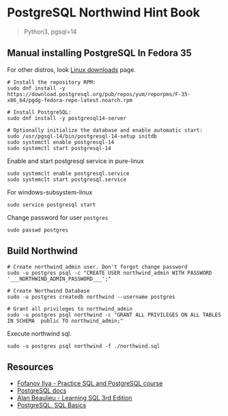 # PostgreSQL Northwind Hint Book

> Python3,
> pgsql=14

## Manual installing PostgreSQL In Fedora 35

For other distros, look [Linux downloads](https://www.postgresql.org/download/linux/) page.

```shell
# Install the repository RPM:
sudo dnf install -y https://download.postgresql.org/pub/repos/yum/reporpms/F-35-x86_64/pgdg-fedora-repo-latest.noarch.rpm

# Install PostgreSQL:
sudo dnf install -y postgresql14-server

# Optionally initialize the database and enable automatic start:
sudo /usr/pgsql-14/bin/postgresql-14-setup initdb
sudo systemctl enable postgresql-14
sudo systemctl start postgresql-14
```

Enable and start postgresql service in pure-linux
```shell
sudo systemclt enable postgresql.service
sudo systemclt start postgresql.service
```

For windows-subsystem-linux
```shell
sudo service postgresql start
```

Change password for user `postgres`

```shell
sudo passwd postgres
```

## Build Northwind

```shell
# Create northwind_admin user. Don't forgot change password
sudo -u postgres psql -c "CREATE USER northwind_admin WITH PASSWORD '___NORTHWIND_ADMIN_PASSWORD___';" 

# Create Northwind Database
sudo -u postgres createdb northwind --username postgres

# Grant all privileges to northwind_admin
sudo -u postgres psql northwind -c "GRANT ALL PRIVILEGES ON ALL TABLES IN SCHEMA  public TO northwind_admin;"
```

Execute northwind sql.

```shell
sudo -u postgres psql northwind -f ./northwind.sql
```

## Resources

* [Fofanov Ilya - Practice SQL and PostgreSQL course ](https://www.udemy.com/course/bestpostgres/)
* [PostgreSQL docs](https://www.postgresql.org/docs/)
* [Alan Beaulieu - Learning SQL 3rd Edition](https://learning.oreilly.com/library/view/learning-sql-3rd/9781492057604/)
* [PostgreSQL. SQL Basics](https://www.postgrespro.ru/education/books/sqlprimer)
